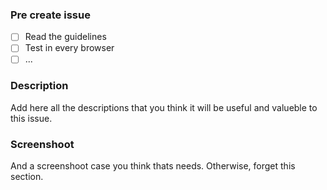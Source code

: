 ### Pre create issue

- [ ] Read the guidelines
- [ ] Test in every browser
- [ ] ...

### Description

Add here all the descriptions that you think it will be useful and valueble to this issue.

### Screenshoot
And a screenshoot case you think thats needs. Otherwise, forget this section.

